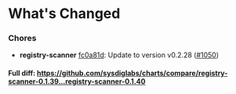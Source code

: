 # What's Changed

### Chores
- **registry-scanner** [fc0a81d](https://github.com/sysdiglabs/charts/commit/fc0a81d2350ae50bd9b5be257db56f1f7f0dabc3): Update to version v0.2.28 ([#1050](https://github.com/sysdiglabs/charts/issues/1050))

#### Full diff: https://github.com/sysdiglabs/charts/compare/registry-scanner-0.1.39...registry-scanner-0.1.40
